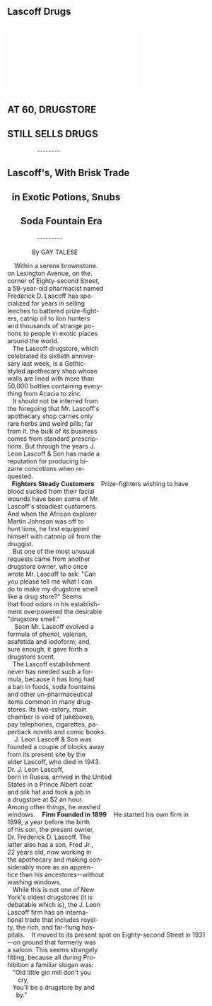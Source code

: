 Lascoff Drugs
--- 
![Image of NY Times Article](../images/110085146.pdf)

**AT 60, DRUGSTORE**
---
**STILL SELLS DRUGS**
--- 
&nbsp;&nbsp;&nbsp;&nbsp;&nbsp;&nbsp;&nbsp;&nbsp;&nbsp;&nbsp;&nbsp;&nbsp;&nbsp;&nbsp;&nbsp;&nbsp; --------

Lascoff's, With Brisk Trade
---
&nbsp;&nbsp;in Exotic Potions, Snubs
---
&nbsp;&nbsp;&nbsp;&nbsp;&nbsp; Soda Fountain Era
---
&nbsp;&nbsp;&nbsp;&nbsp;&nbsp;&nbsp;&nbsp;&nbsp;&nbsp;&nbsp;&nbsp;&nbsp;&nbsp;&nbsp;&nbsp;&nbsp; ---------

&nbsp;&nbsp;&nbsp;&nbsp;&nbsp;&nbsp;&nbsp;&nbsp;&nbsp;&nbsp;&nbsp;&nbsp;&nbsp; By GAY TALESE


&nbsp;&nbsp;&nbsp; Within a serene brownstone. <br/>
on Lexington Avenue, on the. <br/>
corner of Eighty-second Street,<br/>
a 59-year-old pharmacist named<br/>
Frederick  D.  Lascoff  has spe-<br/>
cialized for years  in  selling<br/>
leeches to battered prize-fight-<br/>
ers, catnip oil to lion hunters<br/>
and thousands of strange po-<br/>
tions to people in exotic places<br/>
around the world.<br/>
&nbsp;&nbsp;&nbsp;The Lascoff drugstore, which<br/>
celebrated its sixtieth anniver-<br/>
sary last week, is a  Gothic-<br/>
styled apothecary shop whose<br/>
walls are lined with more than<br/>
50,000 bottles containing every-<br/>
thing from Acacia to zinc.<br/>
&nbsp;&nbsp;&nbsp;It should not be inferred from<br/>
the foregoing that Mr. Lascoff's<br/>
apothecary shop  carries  only<br/>
rare herbs and weird pills; far<br/>
from it. the bulk of its business <br/>
comes from standard prescrip-<br/>
tions. But through the years J.<br/>
Leon Lascoff & Son has made a<br/>
reputation for producing bi-<br/>
zarre concotions when re-<br/>
quested.<br/>
**&nbsp;&nbsp;&nbsp;Fighters Steady Customers**
&nbsp;&nbsp;&nbsp;Prize-fighters wishing to have<br/>
blood sucked from their facial <br/>
wounds have been some of Mr. <br/>
Lascoff's  steadiest  customers.<br/>
And when the African explorer <br/>
Martin  Johnson  was  off  to<br/>
hunt  lions,  he  first equipped <br/>
himself with catnnip oil from the <br/>
druggist. <br/>
&nbsp;&nbsp;&nbsp;But one of the most unusual <br/>
requests  came from another <br/>
drugstore  owner, who  once <br/>
wrote Mr. Lascoff to ask: "Can <br/>
you please tell me what I can<br/>
do to make my drugstore smell<br/>
like  a  drug  store?"  Seems<br/>
that food odors in his establish-<br/>
ment overpowered the desirable<br/>
"drugstore smell."<br/>
&nbsp;&nbsp;&nbsp; Soon Mr. Lascoff evolved  a<br/>
formula  of  phenol,  valerian, <br/>
asafetida and iodoform;  and,<br/>
sure enough, it gave forth a <br/>
drugstore scent. <br/>
&nbsp;&nbsp;&nbsp;The  Lascoff  establishment<br/>
never has needed such a for-<br/>
mula, because it has long had <br/>
a ban in foods, soda fountains<br/>
and  other  un-pharmaceutical<br/>
items common in many drug-<br/>
stores.   Its  two-sstory. main <br/>
chamber is void of jukeboxes,<br/>
pay telephones, cigarettes, pa-<br/>
perback novels and comic books.<br/>
&nbsp;&nbsp;&nbsp; J. Leon Lascoff & Son was <br/>
founded a couple of blocks away <br/>
from its present site by the <br/>
elder Lascoff, who died in 1943. <br/>
Dr. J. Leon Lascoff, <br/>
born in Russia,  arrived  in the United<br/>
States in a Prince Albert coat <br/>
and silk hat and took a job in<br/>
a drugstore  at $2 an hour. <br/>
Among other things, he washed <br/>
windows.
&nbsp;&nbsp;&nbsp;**Firm Founded in 1899**
&nbsp;&nbsp;&nbsp;He started his own firm in <br/>
1899, a year before the birth <br/>
of his son, the present owner, <br/>
Dr. Frederick D. Lascoff.  The <br/>
latter also has a son, Fred Jr.,<br/>
22 years old, now working in <br/>
the apothecary and making con-<br/>
siderably more as an appren-<br/>
tice than his ancestores--without<br/>
washing windows. <br/>
&nbsp;&nbsp;&nbsp;While this is not one of New <br/>
York's oldest drugstores (it is<br/>
debatable which is), the J. Leon<br/>
Lascoff firm has an interna-<br/>
tional trade that includes royal-<br/>
ty, the rich, and far-flung hos-<br/>
pitals.
&nbsp;&nbsp;&nbsp;It moved to its present spot on Eighty-second Street in 1931<br/>
--on ground that formerly was<br/>
a saloon.  This seems strangely<br/>
fitting, because all during Pro-<br/>
hibition a familiar slogan was:<br/>
&nbsp;&nbsp;&nbsp;"Old little gin mill don't you<br/>
&nbsp;&nbsp;&nbsp;&nbsp;&nbsp; cry, <br/>
&nbsp;&nbsp;&nbsp;You'll be a drugstore by and <br/>
&nbsp;&nbsp;&nbsp;&nbsp;&nbsp;by."
